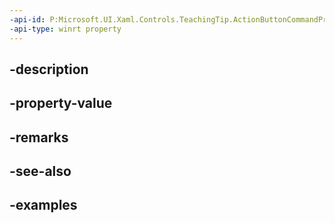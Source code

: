 ```yaml
---
-api-id: P:Microsoft.UI.Xaml.Controls.TeachingTip.ActionButtonCommandProperty
-api-type: winrt property
---
```


## -description

## -property-value

## -remarks

## -see-also

## -examples

